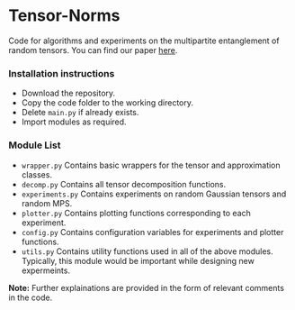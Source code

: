 # Tensor-Norms
Code for algorithms and experiments on the multipartite entanglement of random tensors. You can find our paper [here](https://arxiv.org/abs/2209.11754).
### Installation instructions
- Download the repository.
- Copy the code folder to the working directory.
- Delete ```main.py``` if already exists.
- Import modules as required.

### Module List

- ```wrapper.py``` Contains basic wrappers for the tensor and approximation classes.
- ```decomp.py``` Contains all tensor decomposition functions.
- ```experiments.py``` Contains experiments on random Gaussian tensors and random MPS.
- ```plotter.py``` Contains plotting functions corresponding to each experiment.
- ```config.py``` Contains configuration variables for experiments and plotter functions.
- ```utils.py``` Contains utility functions used in all of the above modules. Typically, this module would be important while designing new expermeints.

**Note:** Further explainations are provided in the form of relevant comments in the code.
